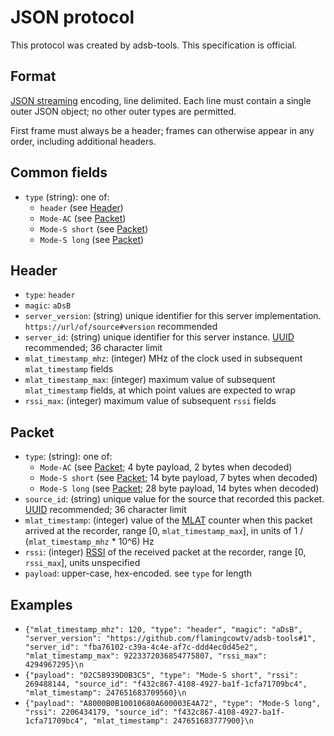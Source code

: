 # JSON protocol

This protocol was created by adsb-tools. This specification is official.

## Format

[JSON streaming](https://en.wikipedia.org/wiki/JSON_Streaming) encoding, line delimited.
Each line must contain a single outer JSON object; no other outer types are permitted.

First frame must always be a header; frames can otherwise appear in any order, including
additional headers.

## Common fields
* `type` (string): one of:
	* `header` (see [Header](#header))
	* `Mode-AC` (see [Packet](#packet))
	* `Mode-S short` (see [Packet](#packet))
	* `Mode-S long` (see [Packet](#packet))
  

## Header
* `type`: `header`
* `magic`: `aDsB`
* `server_version`: (string) unique identifier for this server implementation. `https://url/of/source#version` recommended
* `server_id`: (string) unique identifier for this server instance. [UUID](https://en.wikipedia.org/wiki/Universally_unique_identifier) recommended; 36 character limit
* `mlat_timestamp_mhz`: (integer) MHz of the clock used in subsequent `mlat_timestamp` fields
* `mlat_timestamp_max`: (integer) maximum value of subsequent `mlat_timestamp` fields, at which point values are expected to wrap
* `rssi_max`: (integer) maximum value of subsequent `rssi` fields


## Packet
* `type`: (string): one of:
	* `Mode-AC` (see [Packet](#packet); 4 byte payload, 2 bytes when decoded)
	* `Mode-S short` (see [Packet](#packet); 14 byte payload, 7 bytes when decoded)
	* `Mode-S long` (see [Packet](#packet); 28 byte payload, 14 bytes when decoded)
* `source_id`: (string) unique value for the source that recorded this packet. [UUID](https://en.wikipedia.org/wiki/Universally_unique_identifier) recommended; 36 character limit
* `mlat_timestamp`: (integer) value of the [MLAT](https://en.wikipedia.org/wiki/Multilateration) counter when this packet arrived at the recorder, range [0, `mlat_timestamp_max`], in units of 1 / (`mlat_timestamp_mhz` * 10^6) Hz
* `rssi`: (integer) [RSSI](https://en.wikipedia.org/wiki/Received_signal_strength_indication) of the received packet at the recorder, range [0, `rssi_max`], units unspecified
* `payload`: upper-case, hex-encoded. see `type` for length


## Examples
* `{"mlat_timestamp_mhz": 120, "type": "header", "magic": "aDsB", "server_version": "https://github.com/flamingcowtv/adsb-tools#1", "server_id": "fba76102-c39a-4c4e-af7c-ddd4ec0d45e2", "mlat_timestamp_max": 9223372036854775807, "rssi_max": 4294967295}\n`
* `{"payload": "02C58939D0B3C5", "type": "Mode-S short", "rssi": 269488144, "source_id": "f432c867-4108-4927-ba1f-1cfa71709bc4", "mlat_timestamp": 247651683709560}\n`
* `{"payload": "A8000B0B10010680A600003E4A72", "type": "Mode-S long", "rssi": 2206434179, "source_id": "f432c867-4108-4927-ba1f-1cfa71709bc4", "mlat_timestamp": 247651683777900}\n`
